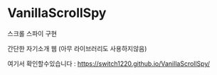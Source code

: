 # VanillaScrollSpy
스크롤 스파이 구현

간단한 자기소개 웹 (아무 라이브러리도 사용하지않음)

여기서 확인할수있습니다 :
https://switch1220.github.io/VanillaScrollSpy/

